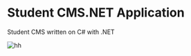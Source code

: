 # Student CMS.NET Application
Student CMS written on C# with .NET

![hh](https://user-images.githubusercontent.com/13270298/72594238-14986800-392f-11ea-9993-76ce84ec2d3f.PNG)
